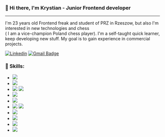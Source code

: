 ### 👋 Hi there, I'm Krystian - Junior Frontend developer

***

<p>I'm 23 years old Frontend freak and student of PRZ in Rzeszow, but also I'm interested in new technologies and chess <br /> ( I am a
vice-champion Poland chess player). I'm a self-taught quick learner, keep developing new stuff. My goal is to gain experience in
commercial projects.</p>

[![Linkedin](https://img.shields.io/badge/-LinkedIn-blue?style=flat-square&logo=Linkedin&logoColor=white&link=https://www.linkedin.com/in/olaf-sulich/)](https://www.linkedin.com/in/krystian-ka%C5%82wik-a2201b178/)
[![Gmail Badge](https://img.shields.io/badge/-Gmail-c14438?style=flat-square&logo=Gmail&logoColor=white&link=mailto:olafsulich@gmail.com)](mailto:krystian.kalwik@gmail.com)
<br />

### 🔧 Skills:

- <img src="https://img.shields.io/badge/-HTML5-E34F26?style=flat-square&logo=html5&logoColor=white" />

- <img src="https://img.shields.io/badge/-CSS3-1572B6?style=flat-square&logo=css3" />

- <img src="https://img.shields.io/badge/-JavaScript-black?style=flat-square&logo=javascript" />

  <img src="https://img.shields.io/badge/-TypeScript-007ACC?style=flat-square&logo=typescript&logoColor=white" />

- <img src="https://img.shields.io/badge/-React-black?style=flat-square&logo=react" />

- <img src="https://img.shields.io/badge/-Redux-764ABC?style=flat-square&logo=redux&logoColor=white" />

- <img src="https://img.shields.io/badge/-Nodejs-43853d?style=flat-square&logo=Node.js&logoColor=white" />

  <img src="https://img.shields.io/badge/-express-black?style=flat-square&logo=express" />

- <img src="https://img.shields.io/badge/-MongoDB-13aa52?style=flat-square&logo=mongodb&logoColor=white" />

- <img src="https://img.shields.io/badge/-Git-black?style=flat-square&logo=git" />

- <img src="https://img.shields.io/badge/-Wordpress-black?style=flat-square&logo=wordpress" />

- <img src="https://img.shields.io/badge/-Salesforce-blue?express" />






